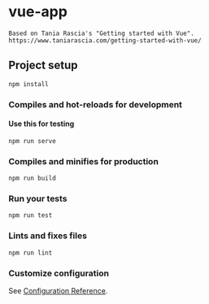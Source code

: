 # vue-app
```
Based on Tania Rascia's "Getting started with Vue". https://www.taniarascia.com/getting-started-with-vue/
```

## Project setup
```
npm install
```

### Compiles and hot-reloads for development
#### Use this for testing
```
npm run serve
```

### Compiles and minifies for production
```
npm run build
```

### Run your tests
```
npm run test
```

### Lints and fixes files
```
npm run lint
```

### Customize configuration
See [Configuration Reference](https://cli.vuejs.org/config/).
